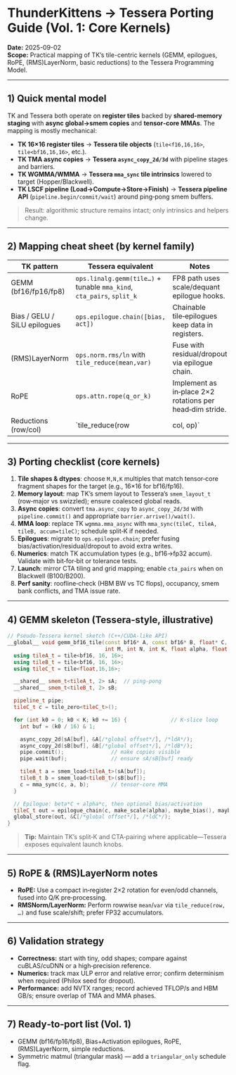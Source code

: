 <!-- MERGE_START: TK_to_Tessera_Porting_Guide -->
# ThunderKittens → Tessera Porting Guide (Vol. 1: Core Kernels)

**Date:** 2025-09-02  
**Scope:** Practical mapping of TK’s tile-centric kernels (GEMM, epilogues, RoPE, (RMS)LayerNorm, basic reductions) to the Tessera Programming Model.

---

## 1) Quick mental model

TK and Tessera both operate on **register tiles** backed by **shared-memory staging** with **async global→smem copies** and **tensor‑core MMAs**. The mapping is mostly mechanical:

- **TK 16×16 register tiles** → **Tessera tile objects** (`tile<f16,16,16>`, `tile<bf16,16,16>`, etc.).  
- **TK TMA async copies** → **Tessera `async_copy_2d/3d`** with pipeline stages and barriers.  
- **TK WGMMA/WMMA** → **Tessera `mma_sync` tile intrinsics** lowered to target (Hopper/Blackwell).  
- **TK LSCF pipeline (Load→Compute→Store→Finish)** → **Tessera pipeline API** (`pipeline.begin/commit/wait`) around ping‑pong smem buffers.  

> Result: algorithmic structure remains intact; only intrinsics and helpers change.

---

## 2) Mapping cheat sheet (by kernel family)

| TK pattern | Tessera equivalent | Notes |
|---|---|---|
| GEMM (bf16/fp16/fp8) | `ops.linalg.gemm(tile…)` + tunable `mma_kind`, `cta_pairs`, `split_k` | FP8 path uses scale/dequant epilogue hooks. |
| Bias / GELU / SiLU epilogues | `ops.epilogue.chain([bias, act])` | Chainable tile‑epilogues keep data in registers. |
| (RMS)LayerNorm | `ops.norm.rms/ln` with `tile_reduce(mean,var)` | Fuse with residual/dropout via epilogue chain. |
| RoPE | `ops.attn.rope(q_or_k)` | Implement as in‑place 2×2 rotations per head‑dim stride. |
| Reductions (row/col) | `tile_reduce(row|col, op)` | Backed by warp shuffles + smem as needed. |

---

## 3) Porting checklist (core kernels)

1. **Tile shapes & dtypes**: choose `M,N,K` multiples that match tensor‑core fragment shapes for the target (e.g., 16×16 for bf16/fp16).  
2. **Memory layout**: map TK’s smem layout to Tessera’s `smem_layout_t` (row‑major vs swizzled); ensure coalesced global reads.  
3. **Async copies**: convert `tma.async_copy` to `async_copy_2d/3d` with `pipeline.commit()` and appropriate `barrier.arrive()/wait()`.  
4. **MMA loop**: replace TK `wgmma.mma_async` with `mma_sync(tileC, tileA, tileB, accum=tileC)`; schedule split‑K if needed.  
5. **Epilogues**: migrate to `ops.epilogue.chain`; prefer fusing bias/activation/residual/dropout to avoid extra writes.  
6. **Numerics**: match TK accumulation types (e.g., bf16→fp32 accum). Validate with bit‑for‑bit or tolerance tests.  
7. **Launch**: mirror CTA tiling and grid mapping; enable `cta_pairs` when on Blackwell (B100/B200).  
8. **Perf sanity**: roofline‑check (HBM BW vs TC flops), occupancy, smem bank conflicts, and TMA issue rate.

---

## 4) GEMM skeleton (Tessera‑style, illustrative)

```cpp
// Pseudo‑Tessera kernel sketch (C++/CUDA‑like API)
__global__ void gemm_bf16_tile(const bf16* A, const bf16* B, float* C,
                               int M, int N, int K, float alpha, float beta) {
  using tileA_t = tile<bf16, 16, 16>;
  using tileB_t = tile<bf16, 16, 16>;
  using tileC_t = tile<float,16,16>;

  __shared__ smem_t<tileA_t, 2> sA;  // ping‑pong
  __shared__ smem_t<tileB_t, 2> sB;

  pipeline_t pipe;
  tileC_t c = tile_zero<tileC_t>();

  for (int k0 = 0; k0 < K; k0 += 16) {              // K‑slice loop
    int buf = (k0 / 16) & 1;

    async_copy_2d(sA[buf], &A[/*global offset*/], /*ldA*/);
    async_copy_2d(sB[buf], &B[/*global offset*/], /*ldB*/);
    pipe.commit();               // make copies visible
    pipe.wait(buf);              // ensure sA/sB[buf] ready

    tileA_t a = smem_load<tileA_t>(sA[buf]);
    tileB_t b = smem_load<tileB_t>(sB[buf]);
    c = mma_sync(c, a, b);       // tensor‑core MMA
  }

  // Epilogue: beta*C + alpha*c, then optional bias/activation
  tileC_t out = epilogue_chain(c, make_scale(alpha), maybe_bias(), maybe_gelu());
  global_store(out, &C[/*global offset*/], /*ldC*/);
}
```

> **Tip:** Maintain TK’s split‑K and CTA‑pairing where applicable—Tessera exposes equivalent launch knobs.

---

## 5) RoPE & (RMS)LayerNorm notes

- **RoPE:** Use a compact in‑register 2×2 rotation for even/odd channels, fused into Q/K pre‑processing.  
- **RMSNorm/LayerNorm:** Perform rowwise `mean`/`var` via `tile_reduce(row, …)` and fuse scale/shift; prefer FP32 accumulators.

---

## 6) Validation strategy

- **Correctness:** start with tiny, odd shapes; compare against cuBLAS/cuDNN or a high‑precision reference.  
- **Numerics:** track max ULP error and relative error; confirm determinism when required (Philox seed for dropout).  
- **Performance:** add NVTX ranges; record achieved TFLOP/s and HBM GB/s; ensure overlap of TMA and MMA phases.

---

## 7) Ready‑to‑port list (Vol. 1)

- GEMM (bf16/fp16/fp8), Bias+Activation epilogues, RoPE, (RMS)LayerNorm, simple reductions.  
- Symmetric matmul (triangular mask) — add a `triangular_only` schedule flag.

<!-- MERGE_END: TK_to_Tessera_Porting_Guide -->
